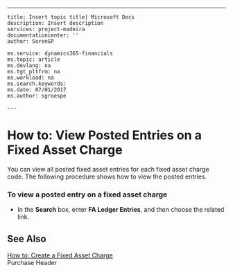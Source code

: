 ---
    title: Insert topic title| Microsoft Docs
    description: Insert description
    services: project-madeira
    documentationcenter: ''
    author: SorenGP

    ms.service: dynamics365-financials
    ms.topic: article
    ms.devlang: na
    ms.tgt_pltfrm: na
    ms.workload: na
    ms.search.keywords:
    ms.date: 07/01/2017
    ms.author: sgroespe

    ---
# How to: View Posted Entries on a Fixed Asset Charge
You can view all posted fixed asset entries for each fixed asset charge code. The following procedure shows how to view the posted entries.  
  
### To view a posted entry on a fixed asset charge  
  
-   In the **Search** box, enter **FA Ledger Entries**, and then choose the related link.  
  
## See Also  
 [How to: Create a Fixed Asset Charge](../how-to-create-a-fixed-asset-charge.md)   
 Purchase Header